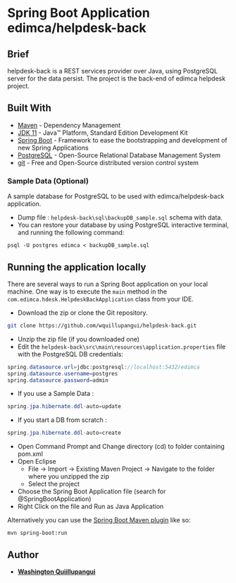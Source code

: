 # Spring Boot Application edimca/helpdesk-back

## Brief

helpdesk-back is a REST services provider over Java, using PostgreSQL server for the data persist. The project is the back-end of edimca helpdesk project.

## Built With

- [Maven](https://maven.apache.org/) - Dependency Management
- [JDK 11](https://www.oracle.com/technetwork/java/javase/downloads/jdk11-downloads-5066655.html) - Java™ Platform, Standard Edition Development Kit
- [Spring Boot](https://spring.io/projects/spring-boot) - Framework to ease the bootstrapping and development of new Spring Applications
- [PostgreSQL](https://www.postgresql.org) - Open-Source Relational Database Management System
- [git](https://git-scm.com/) - Free and Open-Source distributed version control system

### Sample Data (Optional)

A sample database for PostgreSQL to be used with edimca/helpdesk-back application.

- Dump file :
  `helpdesk-back\sql\backupDB_sample.sql` schema with data.
- You can restore your database by using PostgreSQL interactive terminal, and running the following command:

```
psql -U postgres edimca < backupDB_sample.sql
```

## Running the application locally

There are several ways to run a Spring Boot application on your local machine. One way is to execute the `main` method in the `com.edimca.hdesk.HelpdeskBackApplication` class from your IDE.

- Download the zip or clone the Git repository.

```sh
git clone https://github.com/wquillupangui/helpdesk-back.git
```

- Unzip the zip file (if you downloaded one)
- Edit the `helpdesk-back\src\main\resources\application.properties` file with the PostgreSQL DB credentials:

```java
spring.datasource.url=jdbc:postgresql://localhost:5432/edimca
spring.datasource.username=postgres
spring.datasource.password=admin
```

- If you use a Sample Data :

```java
spring.jpa.hibernate.ddl-auto=update
```

- If you start a DB from scratch :

```java
spring.jpa.hibernate.ddl-auto=create
```

- Open Command Prompt and Change directory (cd) to folder containing pom.xml
- Open Eclipse
  - File -> Import -> Existing Maven Project -> Navigate to the folder where you unzipped the zip
  - Select the project
- Choose the Spring Boot Application file (search for @SpringBootApplication)
- Right Click on the file and Run as Java Application

Alternatively you can use the [Spring Boot Maven plugin](https://docs.spring.io/spring-boot/docs/current/reference/html/build-tool-plugins-maven-plugin.html) like so:

```
mvn spring-boot:run
```

## Author

- **[Washington Quiillupangui](https://github.com/phillipjohnston)**
